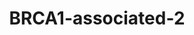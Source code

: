---
title: BRCA1-associated-2
layout: osd-exhibit
paper: config-mehta-2020
figure: BRCA1-associated-2
---